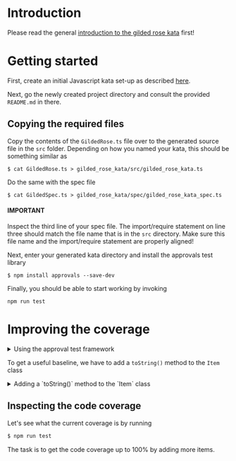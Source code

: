 # Introduction

Please read the general [introduction to the gilded rose kata](../README.md) first!

# Getting started

First, create an initial Javascript kata set-up as described [here](https://github.com/zhendrikse/tdd/tree/master/cookiecutter).

Next, go the newly created project directory and consult
the provided ``README.md`` in there.

## Copying the required files

Copy the contents of the ``GildedRose.ts`` file over to the generated 
source file in the ``src`` folder. Depending on how you named your kata,
this should be something similar as

```shell
$ cat GildedRose.ts > gilded_rose_kata/src/gilded_rose_kata.ts
```

Do the same with the spec file

```shell
$ cat GildedSpec.ts > gilded_rose_kata/spec/gilded_rose_kata_spec.ts
```

#### IMPORTANT

Inspect the third line of your spec file. The import/require statement 
on line three should match the file name that is in the ``src`` 
directory. Make  sure this file name and the import/require 
statement are properly aligned!

Next, enter your generated kata directory and install the approvals test 
library

```shell
$ npm install approvals --save-dev
```

Finally, you should be able to start working by invoking

```shell
npm run test
```

# Improving the coverage

<details>
<summary>Using the approval test framework</summary>

```typescript
import { Item, GildedRose } from '../src/gilded-rose';
import {verify, verifyAsJson} from "approvals/lib/Providers/Jest/JestApprovals";

function convert_items_to_string(items = [] as Array<Item>) {
  let items_as_string = items.map((item) => item.toString() + "\n")
  return items_as_string.reduce(
    (accumulator, currentValue) => accumulator + currentValue,
    "",
  );
}

describe('Gilded Rose', () => {
  it('updates a foo item', () => {
    const items = [
      new Item("Foo", 0, 0),
    ];
    const gildedRose = new GildedRose(items);
    const updated_items = gildedRose.updateQuality();
    verify(convert_items_to_string(updated_items));
  });
});
```
</details>

To get a useful baseline, we have to add a `toString()` method to the `Item` class

<details>
<summary>Adding a `toString()` method to the `Item` class</summary>

```typescript

  public toString(): string {
    return "name: " + this.name + ", sellIn: " + this.sellIn + ", quality: " + this.quality
  }
```
</details>

## Inspecting the code coverage

Let's see what the current coverage is by running

```bash
$ npm run test
```

The task is to get the code coverage up to 100% by adding more items.
